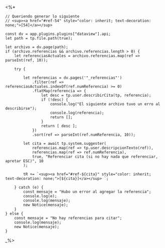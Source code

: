 <%*

    // Queriendo generar lo siguiente
    // <sup><a href="#ref-54" style="color: inherit; text-decoration: none;">[54]</a></sup>

    const dv = app.plugins.plugins["dataview"].api;
    let path = tp.file.path(true);

    let archivo = dv.page(path);
    if (archivo.referencias && archivo.referencias.length > 0) {
        let referenciasActuales = archivo.referencias.map(ref => parseInt(ref, 10));

        try {

            let referencias = dv.pages('"_referencias"')
                .filter(ref => referenciasActuales.indexOf(ref.numReferencia) >= 0)
                .flatMap(referencia => {
                    let desc = tp.user.describirCita(tp, referencia);
                    if (!desc) {
                        console.log("El siguiente archivo tuvo un erro al describirse");
                        console.log(referencia);
                        return [];
                    }
                    return [ desc ];
                })
                .sort(ref => parseInt(ref.numReferencia, 10));
            
            let cita = await tp.system.suggester(
                referencias.map(ref => tp.user.descripcionTexto(ref)), 
                referencias.map(ref => ref.numReferencia),
                true, "Referenciar cita (si no hay nada que referenciar, apretar ESC)", 10
            );

            tR += `<sup><a href="#ref-${cita}" style="color: inherit; text-decoration: none;">[${cita}]</a></sup> `;

        } catch (e) {
            const mensaje = "Hubo un error al agregar la referencia";
            console.log(e);
            console.log(mensaje);
            new Notice(mensaje);
        }
    } else {
        const mensaje = "No hay referencias para citar";
        console.log(mensaje);
        new Notice(mensaje);
    }    

_%>